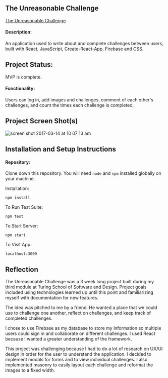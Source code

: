 ## The Unreasonable Challenge

[The Unreasonable Challenge](https://the-unreasonable-challenge.firebaseapp.com)

#### Description:

An application used to write about and complete challenges between users, built with React, JavaScript, Create-React-App, Firebase and CSS.

## Project Status:

MVP is complete.

#### Functionality:

Users can log in, add images and challenges, comment of each other's challenges, and count the times each challenge is completed.

## Project Screen Shot(s)

![screen shot 2017-03-14 at 10 07 13 am](https://cloud.githubusercontent.com/assets/18403177/23910065/1ea27f58-089e-11e7-9bad-c578a34b1d1a.png)

## Installation and Setup Instructions

#### Repository:  

Clone down this repository. You will need `node` and `npm` installed globally on your machine.  

Installation:

`npm install`  

To Run Test Suite:  

`npm test`  

To Start Server:

`npm start`  

To Visit App:

`localhost:3000`  

## Reflection

The Unreasonable Challenge was a 3 week long project built during my third module at Turing School of Software and Design. Project goals included using technologies learned up until this point and familiarizing myself with documentation for new features.  

The idea was pitched to me by a friend. He wanted a place that we could use to challenge one another, reflect on challenges, and keep track of completed challenges.  

I chose to use Firebase as my database to store my information so multiple users could sign in and collaborate on different challenges. I used React because I wanted a greater understanding of the framework.

This project was challenging because I had to do a lot of research on UX/UI design in order for the user to understand the application. I decided to implement modals for forms and to view individual challenges. I also implemented masonry to easily layout each challenge and reformat the images to a fixed width.
